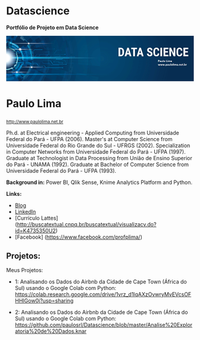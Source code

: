 # Datascience
<b> Portfólio de Projeto em Data Science</b>


<p align="center">
  <img src="banner.png" >
</p>

# Paulo Lima
<sub>http://www.paulolima.net.br</sub>

Ph.d. at Electrical engineering - Applied Computing from Universidade Federal do Pará - UFPA (2006). Master's at Computer Science from Universidade Federal do Rio Grande do Sul - UFRGS (2002). Specialization in Computer Networks from Universidade Federal do Pará - UFPA (1997). Graduate at Technologist in Data Processing from União de Ensino Superior do Pará - UNAMA (1992). Graduate at Bachelor of Computer Science from Universidade Federal do Pará - UFPA (1993).

**Background in:** Power BI, Qlik Sense, Knime Analytics Platform and Python.

**Links:**
* [Blog](http://paulolima.net.br)
* [LinkedIn](https://www.linkedin.com/in/paulo-lima-65a49117)
* [Currículo Lattes] (http://buscatextual.cnpq.br/buscatextual/visualizacv.do?id=K4735350U2)
* [Facebook] (https://www.facebook.com/profplima/)


## Projetos:
Meus Projetos:

* 1: Analisando os Dados do Airbnb da Cidade de Cape Town (África do Sul) usando o Google Colab com Python:
https://colab.research.google.com/drive/1vrz_d1lqAXzOvwryMvEVcsOFHHIGow0j?usp=sharing

* 2: Analisando os Dados do Airbnb da Cidade de Cape Town (África do Sul) usando o Google Colab com Python:
https://github.com/paulosrl/Datascience/blob/master/Analise%20Exploratoria%20de%20Dados.knar
